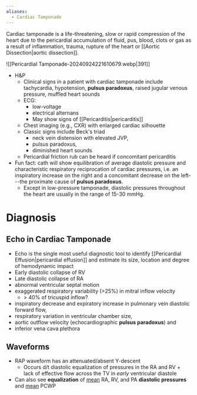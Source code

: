 ```yaml
---
aliases:
  - Cardiac Tamponade
---
```

Cardiac tamponade is a life-threatening, slow or rapid compression of the heart due to the pericardial accumulation of fluid, pus, blood, clots or gas as a result of inflammation, trauma, rupture of the heart or [[Aortic Dissection|aortic dissection]].

![[Pericardial Tamponade-20240924221610679.webp|391]]

- H&P
    - Clinical signs in a patient with cardiac tamponade include tachycardia, hypotension, **pulsus paradoxus**, raised jugular venous pressure, muffled heart sounds
    - ECG:
        -   low-voltage
        -   electrical alternans
        -   May show signs of [[Pericarditis|pericarditis]]
    -   Chest imaging (e.g., CXR) with enlarged cardiac silhouette
    -   Classic signs include Beck's triad
        -   neck vein distension with elevated JVP,
        -   pulsus paradoxus,
        -   diminished heart sounds
    -   Pericardial friction rub can be heard if concomitant pericarditis
- Fun fact: cath will show equilibration of average diastolic pressure and characteristic respiratory reciprocation of cardiac pressures, i.e. an inspiratory increase on the right and a concomitant decrease on the left---the proximate cause of **pulsus paradoxus**.
    -   Except in low-pressure tamponade, diastolic pressures throughout the heart are usually in the range of 15-30 mmHg.

# Diagnosis
## Echo in Cardiac Tamponade

-  Echo is the single most useful diagnostic tool to identify [[Pericardial Effusion|pericardial effusion]] and estimate its size, location and degree of hemodynamic impact
-   Early diastolic collapse of RV
-   Late diastolic collapse of RA
-   abnormal ventricular septal motion
-   exaggerated respiratory variability (\>25%) in mitral inflow velocity
    -   \> 40% of tricuspid inflow?
-   inspiratory decrease and expiratory increase in pulmonary vein diastolic forward flow,
-   respiratory variation in ventricular chamber size,
-   aortic outflow velocity (echocardiographic **pulsus paradoxus**) and
-   inferior vena cava plethora

## Waveforms

- RAP waveform has an attenuated/absent Y-descent
	- Occurs d/t diastolic equalization of pressures in the RA and RV + lack of effective flow across the TV in *early* ventricular diastole
- Can also see **equalization** of <u>mean</u> RA, RV, and PA **diastolic pressures** and <u>mean</u> PCWP